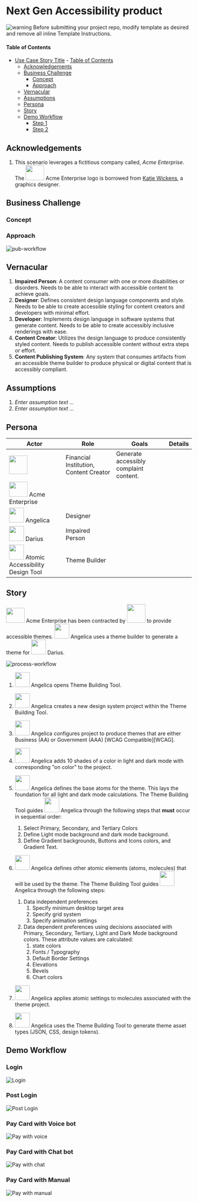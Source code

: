 # Next Gen Accessibility product

<!--- Template Instructions  
  Update the Story Title and remove the warning below.
--->

![warning](./images/misc/warning.png) Before submitting your project repo, modify template as desired and remove all inline  Template Instructions. 

<!--- Template Instructions  
  Organize TOC to meet needs or project
--->
#### Table of Contents
- [Use Case Story Title](#use-case-story-title) 
      - [Table of Contents](#table-of-contents)
  - [Acknowledgements](#acknowledgements)
  - [Business Challenge](#business-challenge)
    - [Concept](#concept)
    - [Approach](#approach)
  - [Vernacular](#vernacular)
  - [Assumptions](#assumptions)
  - [Persona](#persona)
  - [Story](#story)
  - [Demo Workflow](#demo-workflow)
    - [Step 1](#step-1)
    - [Step 2](#step-2)

 
## Acknowledgements

<!--- Template Instructions   
  List any acknowledgements pertaining to the concepts and resources used in this use case story.
--->

1. This scenario leverages a fictitious company called, _Acme Enterprise_. The <img src="./images/persona/acme-logo.png" width="50" height="40"> Acme Enterprise logo is borrowed from [Katie Wickens](https://steins_kake.artstation.com/projects/ebqgb), a graphics designer.
 
## Business Challenge
<!--- Template Instructions   
  Briefly describe the business challenge addressed by this use case story. Design Thinking exercises aid in the development of a clear problem statement. 
--->
 
### Concept
<!--- Template Instructions   
  Briefly describe how this use case applies Atomic Accessibility Design to the business challenge. Leverage Design Thinking exercises to aid in this endeavor. 
--->
 
### Approach
<!--- Template Instructions   
  Describe the end to end interactions of the stakeholders that are pertinent to this use case story. Leverage Design Thinking exercises to aid in this endeavor. 
--->

![pub-workflow](./images/workflow/publication-workflow.png)
 
## Vernacular
<!--- Template Instructions   
  List and describe any terms that will be used in the story and referenced in diagrams. The current list provides a sample starter list. Leverage Design Thinking exercises to aid in the identification of use case archetypes. 
--->
 
1. **Impaired Person**: A content consumer with one or more disabilities or disorders. Needs to be able to interact with accessible content to achieve goals.
2. **Designer**: Defines consistent design language components and style. Needs to be able to create accessible styling for content creators and developers with minimal effort.
3. **Developer**: Implements design language in software systems that generate content. Needs to be able to create accessibly inclusive renderings with ease.
4. **Content Creator**: Utilizes the design language to produce consistently styled content. Needs to publish accessible content without extra steps or effort.
5. **Content Publishing System**: Any system that consumes artifacts from an accessible theme builder to produce physical or digital content that is accessibly compliant. 
 

## Assumptions
<!--- Template Instructions   
  List any assumptions to be considered in this use case story.  Leverage Design Thinking exercises to aid in this endeavor. 
--->
 
1. *Enter assumption text ...*
2. *Enter assumption text ...*
 
## Persona
<!--- Template Instructions   
  Using the sample persona images in the /images/persona folder, describe the roles of the entities involved in this use case story. The current list provides a sample starter list. 
--->
 
| Actor | Role | Goals | Details |
| --- | --- | --- | --- |
| <img src="./images/sponsors/discover_logo.png" width="50" height="50"> | Financial Institution, Content Creator | Generate accessibly complaint content. |  |  
|  <img src="./images/persona/acme-logo.png" width="50" height="40"> Acme Enterprise |  |  |  |
| <img src="./images/persona/Angelica.png" width="40" height="40"> Angelica | Designer |  |  | |
| <img src="./images/persona/Darius.png" width="40" height="40"> Darius | Impaired Person |  |  | |
| <img src="./images/persona/themebuilder.svg" width="40" height="40"> Atomic Accessibility Design Tool | Theme Builder |  | |
 
## Story
<!--- Template Instructions   
  Using the sample persona images in the /images/persona folder, describe the steps that are involved in the interactive use case story. The story below is offered as an exemplar.
--->

<img src="./images/persona/acme-logo.png" width="50" height="40"> Acme Enterprise has been contracted by <img src="./images/sponsors/discover_logo.png" width="50" height="50"> to provide accessible themes. <img src="./images/persona/Angelica.png" width="40" height="40"> Angelica uses a theme builder to generate a theme for <img src="./images/persona/Darius.png" width="40" height="40"> Darius. 

![process-workflow](./images/workflow/process-workflow.png)

1. <img src="./images/persona/Angelica.png" width="40" height="40"> Angelica opens Theme Building Tool.
2. <img src="./images/persona/Angelica.png" width="40" height="40"> Angelica creates a new design system project within the Theme Building Tool.
3. <img src="./images/persona/Angelica.png" width="40" height="40"> Angelica configures project to produce themes that are either Business (AA) or Government (AAA) [WCAG Compatible][WCAG].
4. <img src="./images/persona/Angelica.png" width="40" height="40"> Angelica adds 10 shades of a color in light and dark mode with corresponding "on color" to the project.
5. <img src="./images/persona/Angelica.png" width="40" height="40"> Angelica defines the base atoms for the theme. This lays the foundation for all light and dark mode calculations. The Theme Building Tool guides <img src="./images/persona/Angelica.png" width="40" height="40"> Angelica through the following steps that **must** occur in sequential order:

   1. Select Primary, Secondary, and Tertiary Colors
   2. Define Light mode background and dark mode background.
   3. Define Gradient backgrounds, Buttons and Icons colors, and Gradient Text.

6. <img src="./images/persona/Angelica.png" width="40" height="40"> Angelica defines other atomic elements (atoms, molecules) that will be used by the theme. The Theme Building Tool guides <img src="./images/persona/Angelica.png" width="40" height="40"> Angelica through the following steps:

   1. Data independent preferences
      1. Specify minimum desktop target area
      2. Specify grid system
      3. Specify animation settings
   2. Data dependent preferences using decisions associated with Primary, Secondary, Tertiary, Light and Dark Mode background colors. These attribute values are calculated:
      1. state colors
      2. Fonts / Typography
      3. Default Border Settings
      4. Elevations
      5. Bevels
      6. Chart colors

7. <img src="./images/persona/Angelica.png" width="40" height="40"> Angelica applies atomic settings to molecules associated with the theme project.
8. <img src="./images/persona/Angelica.png" width="40" height="40"> Angelica uses the Theme Building Tool to generate theme asset types (JSON, CSS, design tokens).
 
## Demo Workflow
<!--- Template Instructions   
  Using the sample persona images in the /images/persona folder, describe the steps of the use case story as they relate to one or more UML Sequence Diagrams.  
--->
 
### Login
 
![Login](./images/uml/login.png)

### Post Login
 
![Post Login](./images/uml/postlogin.png)

### Pay Card with Voice bot
 
![Pay with voice](./images/uml/payvoicebot.png)

### Pay Card with Chat bot
 
![Pay with chat](./images/uml/paychatbot.png)

### Pay Card with Manual
 
![Pay with manual](./images/uml/paynochat.png)
 
 
